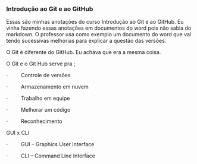### Introdução ao Git e ao GitHub

Essas são minhas anotações do curso Introdução ao Git e ao GitHub. Eu vinha fazendo essas anotações em documentos do word pois não sabia do markdown. O professor usa como exemplo um documento do word que vai tendo sucessivas melhorias para explicar a questão das versões.

 O Git é diferente do GitHub. Eu achava que era a mesma coisa.

O Git e o Git Hub serve pra ;

·         Controle de versões

·         Armazenamento em nuvem

·         Trabalho em equipe

·         Melhorar um código

·         Reconhecimento

GUI x CLI

·         GUI – Graphics User Interface

·         CLI – Command Line Interface
